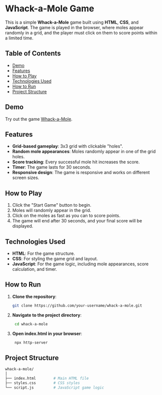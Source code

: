 # Whack-a-Mole Game

This is a simple **Whack-a-Mole** game built using **HTML**, **CSS**, and **JavaScript**. The game is played in the browser, where moles appear randomly in a grid, and the player must click on them to score points within a limited time.

## Table of Contents
- [Demo](#demo)
- [Features](#features)
- [How to Play](#how-to-play)
- [Technologies Used](#technologies-used)
- [How to Run](#how-to-run)
- [Project Structure](#project-structure)
  
## Demo

Try out the game [Whack-a-Mole](https://whack-a-mole-vikas.netlify.app/).

## Features

- **Grid-based gameplay**: 3x3 grid with clickable "holes".
- **Random mole appearances**: Moles randomly appear in one of the grid holes.
- **Score tracking**: Every successful mole hit increases the score.
- **Timer**: The game lasts for 30 seconds.
- **Responsive design**: The game is responsive and works on different screen sizes.

## How to Play

1. Click the "Start Game" button to begin.
2. Moles will randomly appear in the grid.
3. Click on the moles as fast as you can to score points.
4. The game will end after 30 seconds, and your final score will be displayed.

## Technologies Used

- **HTML**: For the game structure.
- **CSS**: For styling the game grid and layout.
- **JavaScript**: For the game logic, including mole appearances, score calculation, and timer.

## How to Run

1. **Clone the repository**:

   ```bash
   git clone https://github.com/your-username/whack-a-mole.git
2. **Navigate to the project directory**:

   ```bash
    cd whack-a-mole
2. **Open index.html in your browser**:

   ```bash
    npx http-server
   
## Project Structure

   ```bash
whack-a-mole/
│
├── index.html        # Main HTML file
├── styles.css        # CSS styles
└── script.js         # JavaScript game logic
